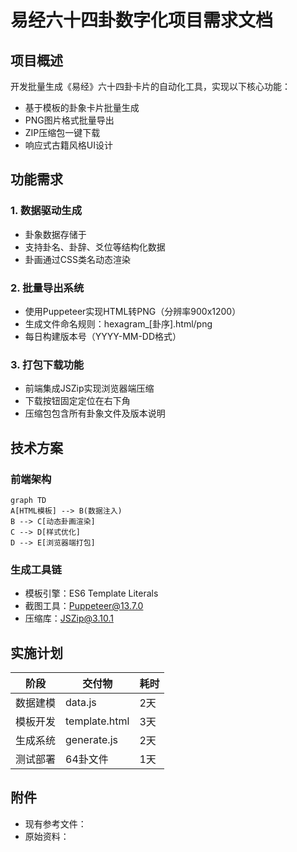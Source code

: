# 易经六十四卦数字化项目需求文档

## 项目概述
开发批量生成《易经》六十四卦卡片的自动化工具，实现以下核心功能：
- 基于模板的卦象卡片批量生成
- PNG图片格式批量导出
- ZIP压缩包一键下载
- 响应式古籍风格UI设计

## 功能需求

### 1. 数据驱动生成
- 卦象数据存储于<mcfile name="data.js" path="e:/VSCode/yijing/data.js"></mcfile>
- 支持卦名、卦辞、爻位等结构化数据
- 卦画通过CSS类名动态渲染

### 2. 批量导出系统
- 使用Puppeteer实现HTML转PNG（分辨率900x1200）
- 生成文件命名规则：hexagram_[卦序].html/png
- 每日构建版本号（YYYY-MM-DD格式）

### 3. 打包下载功能
- 前端集成JSZip实现浏览器端压缩
- 下载按钮固定定位在右下角
- 压缩包包含所有卦象文件及版本说明

## 技术方案

### 前端架构
```mermaid
graph TD
A[HTML模板] --> B(数据注入)
B --> C[动态卦画渲染]
C --> D[样式优化]
D --> E[浏览器端打包]
```

### 生成工具链
- 模板引擎：ES6 Template Literals
- 截图工具：Puppeteer@13.7.0
- 压缩库：JSZip@3.10.1

## 实施计划

| 阶段 | 交付物 | 耗时 |
|------|--------|------|
| 数据建模 | data.js | 2天 |
| 模板开发 | template.html | 3天 |
| 生成系统 | generate.js | 2天 |
| 测试部署 | 64卦文件 | 1天 |

## 附件
- 现有参考文件：<mcfile name="tun.html" path="e:/VSCode/yijing/tun.html"></mcfile>
- 原始资料：<mcfile name="易经.md" path="e:/VSCode/yijing/易经.md"></mcfile>